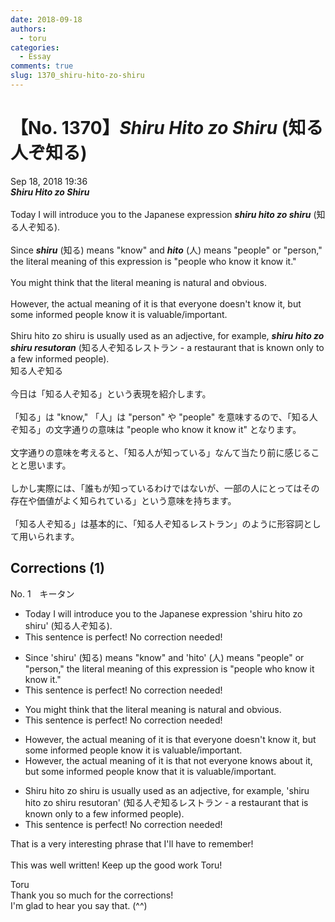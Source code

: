 ```yaml
---
date: 2018-09-18
authors:
  - toru
categories:
  - Essay
comments: true
slug: 1370_shiru-hito-zo-shiru
---
```


# 【No. 1370】<strong><em>Shiru Hito zo Shiru</strong></em> (知る人ぞ知る)
<div class="date">Sep 18, 2018 19:36</div>
<div id="post"><div id="body_show_ori">
<strong><em>Shiru Hito zo Shiru</strong></em><br/><br/>Today I will introduce you to the Japanese expression <strong><em>shiru hito zo shiru</em></strong> (知る人ぞ知る).<br/><br/>Since <strong><em>shiru</em></strong> (知る) means "know" and <strong><em>hito</em></strong> (人) means "people" or "person," the literal meaning of this expression is "people who know it know it."<br/><br/>You might think that the literal meaning is natural and obvious.<br/><br/>However, the actual meaning of it is that everyone doesn't know it, but some informed people know it is valuable/important.<br/><br/>Shiru hito zo shiru is usually used as an adjective, for example, <strong><em>shiru hito zo shiru resutoran</em></strong> (知る人ぞ知るレストラン - a restaurant that is known only to a few informed people).
</div></div>

<!-- more -->

<div id="post_ja"><div id="body_show_mo">
知る人ぞ知る<br/><br/>今日は「知る人ぞ知る」という表現を紹介します。<br/><br/>「知る」は "know," 「人」は "person" や "people" を意味するので、「知る人ぞ知る」の文字通りの意味は "people who know it know it" となります。<br/><br/>文字通りの意味を考えると、「知る人が知っている」なんて当たり前に感じることと思います。<br/><br/>しかし実際には、「誰もが知っているわけではないが、一部の人にとってはその存在や価値がよく知られている」という意味を持ちます。<br/><br/>「知る人ぞ知る」は基本的に、「知る人ぞ知るレストラン」のように形容詞として用いられます。
</div></div>

## Corrections (1)
<div id="block"><div class="first_name"> No. 1　<span class="just_name">キータン</span></div><div id="block2">
<ul class="correction_field">
<li class="incorrect">Today I will introduce you to the Japanese expression 'shiru hito zo shiru' (知る人ぞ知る).</li>
<li class="corrected perfect">This sentence is perfect! No correction needed!</li>
</ul>
<ul class="correction_field">
<li class="incorrect">Since 'shiru' (知る) means "know" and 'hito' (人) means "people" or "person," the literal meaning of this expression is "people who know it know it."</li>
<li class="corrected perfect">This sentence is perfect! No correction needed!</li>
</ul>
<ul class="correction_field">
<li class="incorrect">You might think that the literal meaning is natural and obvious.</li>
<li class="corrected perfect">This sentence is perfect! No correction needed!</li>
</ul>
<ul class="correction_field">
<li class="incorrect">However, the actual meaning of it is that everyone doesn't know it, but some informed people know it is valuable/important.</li>
<li class="corrected correct">
However, the actual meaning of it is that <span class="f_red">not everyone knows about</span> it, but some informed people know <span class="f_blue">that</span> it is valuable/important.
</li>
</ul>
<ul class="correction_field">
<li class="incorrect">Shiru hito zo shiru is usually used as an adjective, for example, 'shiru hito zo shiru resutoran' (知る人ぞ知るレストラン - a restaurant that is known only to a few informed people).</li>
<li class="corrected perfect">This sentence is perfect! No correction needed!</li>
</ul>
<p class="comment_small">
 That is a very interesting phrase that I'll have to remember!
 <br/>
 <br/>
 This was well written! Keep up the good work Toru!
</p>

</div><div class="name"><span class="just_name">Toru</span><br>
Thank you so much for the corrections!<br/>I'm glad to hear you say that. (^^)
</div>
</div>
